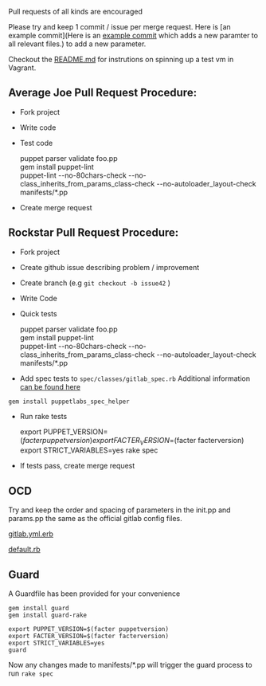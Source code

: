 Pull requests of all kinds are encouraged

Please try and keep 1 commit / issue per merge request. Here is [an example commit](Here is an [example commit](https://github.com/spuder/puppet-gitlab/commit/c4fafbfe4058bf5d346a744dfbd1a9eed9791e88) which adds a new paramter to all relevant files.) to add a new parameter. 

Checkout the [README.md](https://github.com/spuder/puppet-gitlab/blob/master/README.md) for instrutions on spinning up a test vm in Vagrant. 

## Average Joe Pull Request Procedure:

- Fork project
- Write code
- Test code

    puppet parser validate foo.pp  
    gem install puppet-lint  
    puppet-lint --no-80chars-check --no-class_inherits_from_params_class-check --no-autoloader_layout-check manifests/*.pp 

- Create merge request


## Rockstar Pull Request Procedure:


- Fork project
- Create github issue describing problem / improvement
- Create branch (e.g `git checkout -b issue42` )  
- Write Code
- Quick tests


    puppet parser validate foo.pp  
    gem install puppet-lint  
    puppet-lint --no-80chars-check --no-class_inherits_from_params_class-check --no-autoloader_layout-check manifests/*.pp 


- Add spec tests to `spec/classes/gitlab_spec.rb` 
Additional information [can be found here](http://puppetlabs.com/blog/the-next-generation-of-puppet-module-testing)

```gem install puppetlabs_spec_helper```
    
- Run rake tests

    export PUPPET_VERSION=$(facter puppetversion)
    export FACTER_VERSION=$(facter facterversion)
    export STRICT_VARIABLES=yes
    rake spec

- If tests pass, create merge request


## OCD

Try and keep the order and spacing of parameters in the init.pp and params.pp the same as the official gitlab config files. 

[gitlab.yml.erb](https://gitlab.com/gitlab-org/omnibus-gitlab/blob/master/files/gitlab-cookbooks/gitlab/templates/default/gitlab.yml.erb)  

[default.rb](https://gitlab.com/gitlab-org/omnibus-gitlab/blob/master/files/gitlab-cookbooks/gitlab/attributes/default.rb)

## Guard

A Guardfile has been provided for your convenience

    gem install guard
    gem install guard-rake

    export PUPPET_VERSION=$(facter puppetversion)  
    export FACTER_VERSION=$(facter facterversion)
    export STRICT_VARIABLES=yes
    guard

Now any changes made to manifests/*.pp will trigger the guard process to run `rake spec`
 